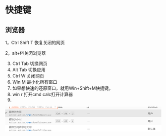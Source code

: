 # 快捷键

## 浏览器

1，Ctrl Shift T 恢复关闭的网页

2，alt+f4关闭浏览器

3.  Ctrl Tab 切换网页
4. Alt Tab 切换应用
5. Ctrl W 关闭网页
6. Win M 最小化所有窗口
7. 如果想快速的还原窗口，就用Win+Shift+M快捷键。
8.  win r 打开cmd calc打开计算器
9.  

![1582513901373](imge/1582513901373.png)